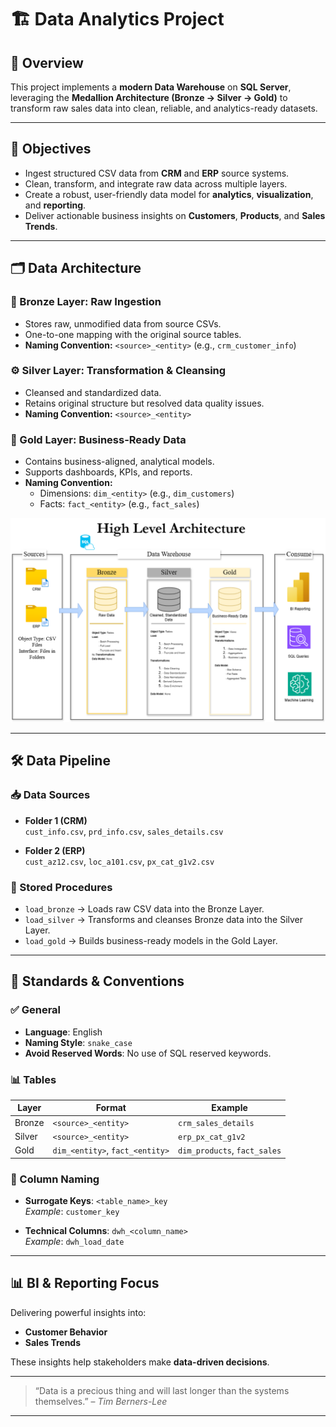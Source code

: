 # 🏗️ Data Analytics Project 

## 🚀 Overview

This project implements a **modern Data Warehouse** on **SQL Server**, leveraging the **Medallion Architecture (Bronze → Silver → Gold)** to transform raw sales data into clean, reliable, and analytics-ready datasets.

---

## 🎯 Objectives

- Ingest structured CSV data from **CRM** and **ERP** source systems.
- Clean, transform, and integrate raw data across multiple layers.
- Create a robust, user-friendly data model for **analytics**, **visualization**, and **reporting**.
- Deliver actionable business insights on **Customers**, **Products**, and **Sales Trends**.

---

## 🗂️ Data Architecture

### 🔰 Bronze Layer: Raw Ingestion

- Stores raw, unmodified data from source CSVs.
- One-to-one mapping with the original source tables.
- **Naming Convention:** `<source>_<entity>` (e.g., `crm_customer_info`)

### ⚙️ Silver Layer: Transformation & Cleansing

- Cleansed and standardized data.
- Retains original structure but resolved data quality issues.
- **Naming Convention:** `<source>_<entity>`

### 🥇 Gold Layer: Business-Ready Data

- Contains business-aligned, analytical models.
- Supports dashboards, KPIs, and reports.
- **Naming Convention:**
  - Dimensions: `dim_<entity>` (e.g., `dim_customers`)
  - Facts: `fact_<entity>` (e.g., `fact_sales`)

![Medallion Architecture](docs/data_architecture.png)
 
---

## 🛠️ Data Pipeline

### 📥 Data Sources

- **Folder 1 (CRM)**  
  `cust_info.csv`, `prd_info.csv`, `sales_details.csv`

- **Folder 2 (ERP)**  
  `cust_az12.csv`, `loc_a101.csv`, `px_cat_g1v2.csv`

### 📌 Stored Procedures

- `load_bronze` → Loads raw CSV data into the Bronze Layer.  
- `load_silver` → Transforms and cleanses Bronze data into the Silver Layer.  
- `load_gold` → Builds business-ready models in the Gold Layer.  

---

## 📏 Standards & Conventions

### ✅ General

- **Language**: English  
- **Naming Style**: `snake_case`  
- **Avoid Reserved Words**: No use of SQL reserved keywords.

### 📊 Tables

| Layer   | Format                   | Example               |
|---------|--------------------------|------------------------|
| Bronze  | `<source>_<entity>`      | `crm_sales_details`    |
| Silver  | `<source>_<entity>`      | `erp_px_cat_g1v2`      |
| Gold    | `dim_<entity>`, `fact_<entity>` | `dim_products`, `fact_sales` |

### 🔑 Column Naming

- **Surrogate Keys**: `<table_name>_key`  
  _Example_: `customer_key`

- **Technical Columns**: `dwh_<column_name>`  
  _Example_: `dwh_load_date`

---

## 📊 BI & Reporting Focus

Delivering powerful insights into:

- **Customer Behavior**
- **Sales Trends**

These insights help stakeholders make **data-driven decisions**.

---

> “Data is a precious thing and will last longer than the systems themselves.” – *Tim Berners-Lee*

---

